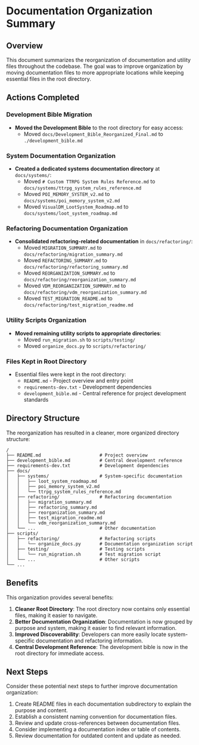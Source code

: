 # Documentation Organization Summary

## Overview

This document summarizes the reorganization of documentation and utility files throughout the codebase. The goal was to improve organization by moving documentation files to more appropriate locations while keeping essential files in the root directory.

## Actions Completed

### Development Bible Migration

- **Moved the Development Bible** to the root directory for easy access:
  - Moved `docs/Development_Bible_Reorganized_Final.md` to `./development_bible.md`

### System Documentation Organization

- **Created a dedicated systems documentation directory** at `docs/systems/`:
  - Moved `# Custom TTRPG System Rules Reference.md` to `docs/systems/ttrpg_system_rules_reference.md`
  - Moved `POI_MEMORY_SYSTEM_v2.md` to `docs/systems/poi_memory_system_v2.md`
  - Moved `VisualDM_LootSystem_Roadmap.md` to `docs/systems/loot_system_roadmap.md`

### Refactoring Documentation Organization

- **Consolidated refactoring-related documentation** in `docs/refactoring/`:
  - Moved `MIGRATION_SUMMARY.md` to `docs/refactoring/migration_summary.md`
  - Moved `REFACTORING_SUMMARY.md` to `docs/refactoring/refactoring_summary.md`
  - Moved `REORGANIZATION_SUMMARY.md` to `docs/refactoring/reorganization_summary.md`
  - Moved `VDM_REORGANIZATION_SUMMARY.md` to `docs/refactoring/vdm_reorganization_summary.md`
  - Moved `TEST_MIGRATION_README.md` to `docs/refactoring/test_migration_readme.md`

### Utility Scripts Organization

- **Moved remaining utility scripts to appropriate directories**:
  - Moved `run_migration.sh` to `scripts/testing/`
  - Moved `organize_docs.py` to `scripts/refactoring/`

### Files Kept in Root Directory

- Essential files were kept in the root directory:
  - `README.md` - Project overview and entry point
  - `requirements-dev.txt` - Development dependencies
  - `development_bible.md` - Central reference for project development standards

## Directory Structure

The reorganization has resulted in a cleaner, more organized directory structure:

```
/
├── README.md                      # Project overview
├── development_bible.md           # Central development reference
├── requirements-dev.txt           # Development dependencies
├── docs/
│   ├── systems/                   # System-specific documentation
│   │   ├── loot_system_roadmap.md
│   │   ├── poi_memory_system_v2.md
│   │   └── ttrpg_system_rules_reference.md
│   ├── refactoring/               # Refactoring documentation
│   │   ├── migration_summary.md
│   │   ├── refactoring_summary.md
│   │   ├── reorganization_summary.md
│   │   ├── test_migration_readme.md
│   │   └── vdm_reorganization_summary.md
│   └── ...                        # Other documentation
├── scripts/
│   ├── refactoring/               # Refactoring scripts
│   │   └── organize_docs.py       # Documentation organization script
│   ├── testing/                   # Testing scripts
│   │   └── run_migration.sh       # Test migration script
│   └── ...                        # Other scripts
└── ...
```

## Benefits

This organization provides several benefits:

1. **Cleaner Root Directory**: The root directory now contains only essential files, making it easier to navigate.
2. **Better Documentation Organization**: Documentation is now grouped by purpose and system, making it easier to find relevant information.
3. **Improved Discoverability**: Developers can more easily locate system-specific documentation and refactoring information.
4. **Central Development Reference**: The development bible is now in the root directory for immediate access.

## Next Steps

Consider these potential next steps to further improve documentation organization:

1. Create README files in each documentation subdirectory to explain the purpose and content.
2. Establish a consistent naming convention for documentation files.
3. Review and update cross-references between documentation files.
4. Consider implementing a documentation index or table of contents.
5. Review documentation for outdated content and update as needed. 